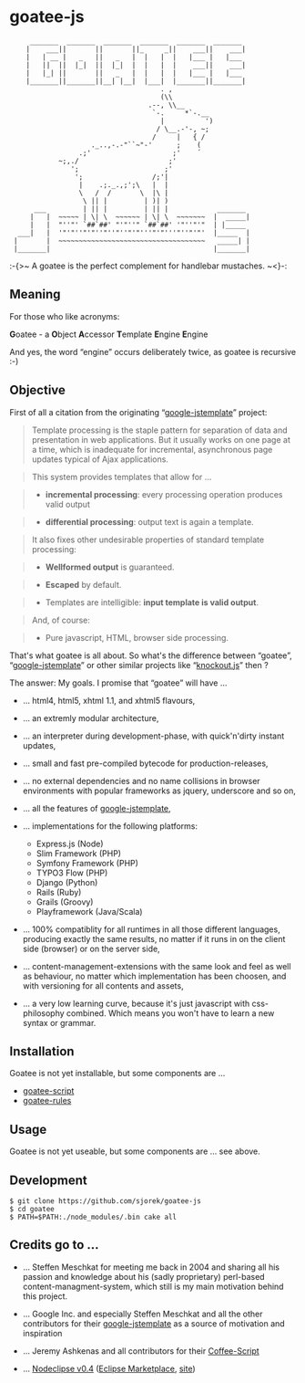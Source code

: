 
goatee-js
=========

         _______  _______  _______  _______  _______  _______
        |    ___||       ||       ||_     _||    ___||    ___|
        |   | __ |   _   ||   _   |  |   |  |   |___ |   |___
        |   ||  ||  |_|  ||  |_|  |  |   |  |    ___||    ___|
        |   |_| ||       ||   _   |  |   |  |   |___ |   |___
        |_______||_______||__| |__|  |___|  |_______||_______|
                                         . ,
                                         (\\
                                      .--, \\__
                                       `-.     *`-.__
                                         |          ')
                                        / \__.-'-, ~;
                                       /     |   { /
                        ._..,-.-"``~"-'      ;    (
                     .;'                    ;'    ´
                ~;,./                      ;'
                   ';                     ;'
                    ';                 /;'|
                     |    .;._.,;';\   |  |
                     \   /  /       \  |\ |
                      \ || |         | )| )
          ___         | || |         | || |            _______
         |   |  ~~~~~ | \| \  ~~~~~~ | \| \  ~~~~~~~  |  _____|
         |   |  "''"' `##`##' "'"''" `##`##' '"''"'"  | |_____
      ___|   |  '"'"''"'"''"''"''"'"'''"'"'''"''"'"'  |_____  |
     |       |  ~~~~~~~~~~~~~~~~~~~~~~~~~~~~~~~~~~~~   _____| |
     |_______|                                        |_______|

:-{>~ A goatee is the perfect complement for handlebar mustaches. ~<}-:

## Meaning

For those who like acronyms:

  **G**oatee - a **O**bject **A**ccessor **T**emplate **E**ngine **E**ngine

And yes, the word “engine” occurs deliberately twice, as goatee is recursive :-)

## Objective

First of all a citation from the originating
“[google-jstemplate](http://code.google.com/p/google-jstemplate/)” project:


> Template processing is the staple pattern for separation of data and
  presentation in web applications. But it usually works on one page at
  a time, which is inadequate for incremental, asynchronous page updates
  typical of Ajax applications.

> This system provides templates that allow for …

> - **incremental processing**: every processing operation produces valid output

> - **differential processing**: output text is again a template.

> It also fixes other undesirable properties of standard template processing:

> - **Wellformed output** is guaranteed.

> - **Escaped** by default.

> - Templates are intelligible: **input template is valid output**.

> And, of course:

> - Pure javascript, HTML, browser side processing.

That's what goatee is all about. So what's the difference between “goatee”,
“[google-jstemplate](http://code.google.com/p/google-jstemplate/)” or other
similar projects like “[knockout.js](http://knockoutjs.com)” then ?

The answer: My goals. I promise that “goatee” will have …

- … html4, html5, xhtml 1.1, and xhtml5 flavours,

- … an extremly modular architecture,

- … an interpreter during development-phase, with quick'n'dirty instant updates,

- … small and fast pre-compiled bytecode for production-releases,

- … no external dependencies and no name collisions in browser environments with
  popular frameworks as jquery, underscore and so on,

- … all the features of
  [google-jstemplate](http://code.google.com/p/google-jstemplate/),

- … implementations for the following platforms:
  - Express.js (Node)
  - Slim Framework (PHP)
  - Symfony Framework (PHP)
  - TYPO3 Flow (PHP)
  - Django (Python)
  - Rails (Ruby)
  - Grails (Groovy)
  - Playframework (Java/Scala)

- … 100% compatiblity for all runtimes in all those different languages,
  producing exactly the same results, no matter if it runs in on the client
  side (browser) or on the server side,

- … content-management-extensions with the same look and feel as well as
  behaviour, no matter which implementation has been choosen, and with
  versioning for all contents and assets,

- … a very low learning curve, because it's just javascript with css-philosophy
  combined. Which means you won't have to learn a new syntax or grammar.

## Installation

Goatee is not yet installable, but some components are …

- [goatee-script](https://github.com/sjorek/goatee-script)
- [goatee-rules](https://github.com/sjorek/goatee-rules)

## Usage

Goatee is not yet useable, but some components are … see above.

## Development

    $ git clone https://github.com/sjorek/goatee-js
    $ cd goatee
    $ PATH=$PATH:./node_modules/.bin cake all

## Credits go to …

- … Steffen Meschkat for meeting me back in 2004 and sharing all his passion and
  knowledge about his (sadly proprietary) perl-based content-managment-system,
  which still is my main motivation behind this project.

- … Google Inc. and especially Steffen Meschkat and all the other contributors
  for their [google-jstemplate](http://code.google.com/p/google-jstemplate/)
  as a source of motivation and inspiration

- … Jeremy Ashkenas and all contributors for their
  [Coffee-Script](http://coffeescript.org/)

- … [Nodeclipse v0.4](https://github.com/Nodeclipse/nodeclipse-1)
 ([Eclipse Marketplace](http://marketplace.eclipse.org/content/nodeclipse), [site](http://www.nodeclipse.org))


